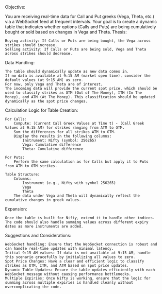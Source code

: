 Objective:

You are receiving real-time data for Call and Put greeks (Vega, Theta, etc.) via a WebSocket feed at frequent intervals. Your goal is to create a dynamic table that indicates whether options (Calls and Puts) are being cumulatively bought or sold based on changes in Vega and Theta.
Thesis:

    Buying activity: If Calls or Puts are being bought, the Vega across strikes should increase.
    Selling activity: If Calls or Puts are being sold, Vega and Theta across strikes should decrease.

Data Handling:

    The table should dynamically update as new data comes in.
    If no data is available at 9:15 AM (market open time), consider the default values (at 9:15 AM) as zero.
    For now, only Vega and Theta are of interest.
    The incoming data will provide the current spot price, which should be used to classify strikes as OTM (Out of The Money), ITM (In The Money), and ATM (At The Money). This classification should be updated dynamically as the spot price changes.

Calculation Logic for Table Creation:

    For Calls:
        Compute: (Current Call Greek Values at Time t) - (Call Greek Values at 9:15 AM) for strikes ranging from ATM to OTM.
        Sum the differences for all strikes ATM to OTM.
        Display the results in the following columns:
            Instrument: Nifty (symbol: 256265)
            Vega: Cumulative difference
            Theta: Cumulative difference

    For Puts:
        Perform the same calculation as for Calls but apply it to Puts from ATM to OTM strikes.

    Table Structure:
        Columns:
            Instrument (e.g., Nifty with symbol 256265)
            Vega
            Theta
        The data under Vega and Theta will dynamically reflect the cumulative changes in greek values.

Expansion:

    Once the table is built for Nifty, extend it to handle other indices.
    The code should also handle summing values across different expiry dates as more instruments are added.

Suggestions and Considerations:

    WebSocket handling: Ensure that the WebSocket connection is robust and can handle real-time updates with minimal latency.
    Initial 9:15 AM values: If data is not available at 9:15 AM, handle this scenario gracefully by initializing all values to zero.
    Spot Price Changes: Have a clear and efficient logic to classify strikes as OTM, ITM, and ATM based on spot price updates.
    Dynamic Table Updates: Ensure the table updates efficiently with each WebSocket message without causing performance bottlenecks.
    Multiple Expiries: Once Nifty is working, ensure that the logic for summing across multiple expiries is handled cleanly without overcomplicating the code.